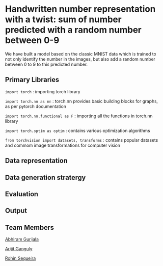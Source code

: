 # Handwritten number representation with a twist: sum of number predicted with a random number between 0-9

We have built a model based on the classic MNIST data which is trained to not only identify the number in the images, but also add a random number between 0 to 9 to this predicted number.

## Primary Libraries


`import torch` : importing torch library

`import torch.nn as nn` : torch.nn provides basic building blocks for graphs, as per pytorch documentation

`import torch.nn.functional as F` : importing all the functions in torch.nn library

`import torch.optim as optim` : contains various optimization algorithms

`from torchvision import datasets, transforms` : contains popular datasets and commom image transformations for computer vision



## Data representation



## Data generation stratergy


## Evaluation


## Output



## Team Members

[Abhiram Gurijala]()

[Arijit Ganguly]()

[Rohin Sequeira](https://github.com/RohinSequeira/EVA6_Session3_Pytorch)
